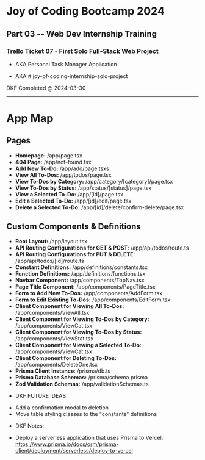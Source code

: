 # Joy of Coding Bootcamp 2024

## Part 03 -- Web Dev Internship Training

### Trello Ticket 07 - First Solo Full-Stack Web Project

- AKA Personal Task Manager Application

- AKA # joy-of-coding-internship-solo-project

DKF Completed @ 2024-03-30

---

# App Map

## Pages

- **Homepage:** /app/page.tsx
- **404 Page:** /app/not-found.tsx
- **Add New To-Do:** /app/add/page.tsxs
- **View All To-Dos:** /app/todos/page.tsx
- **View To-Dos by Category:** /app/category/[category]/page.tsx
- **View To-Dos by Status:** /app/status/[status]/page.tsx
- **View a Selected To-Do:** /app/[id]/page.tsx
- **Edit a Selected To-Do:** /app/[id]/edit/page.tsx
- **Delete a Selected To-Do:** /app/[id]/delete/confirm-delete/page.tsx

## Custom Components & Definitions

- **Root Layout:** /app/layout.tsx
- **API Routing Configurations for GET & POST**: /app/api/todos/route.ts
- **API Routing Configurations for PUT & DELETE**: /app/api/todos/[id]/route.ts
- **Constant Definitions:** /app/definitions/constants.tsx
- **Function Definitions:** /app/definitions/functions.tsx
- **Navbar Component:** /app/components/TopNav.tsx
- **Page Title Component:** /app/components/PageTitle.tsx
- **Form to Add New To-Dos:** /app/components/AddForm.tsx
- **Form to Edit Existing To-Dos:** /app/components/EditForm.tsx
- **Client Component for Viewing All To-Dos:** /app/components/ViewAll.tsx
- **Client Component for Viewing To-Dos by Category:** /app/components/ViewCat.tsx
- **Client Component for Viewing To-Dos by Status:** /app/components/ViewStat.tsx
- **Client Component for Viewing a Selected To-Do:** /app/components/ViewCat.tsx
- **Client Component for Deleting To-Dos:** /app/components/DeleteOne.tsx
- **Prisma Client Instance**: /prisma/db.ts
- **Prisma Database Schemas:** /prisma/schema.prisma
- **Zod Validation Schemas:** /app/validationSchemas.ts

* DKF FUTURE IDEAS:

- Add a confirmation modal to deletion
- Move table styling classes to the "constants" definitions

* DKF Notes:

- Deploy a serverless application that uses Prisma to Vercel: https://www.prisma.io/docs/orm/prisma-client/deployment/serverless/deploy-to-vercel
